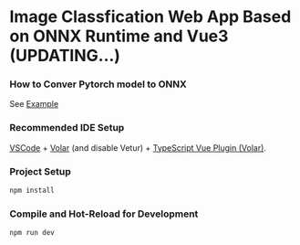 # Image Classfication Web App Based on ONNX Runtime and Vue3 (UPDATING...)

### How to Conver Pytorch model to ONNX

See [Example](https://colab.research.google.com/drive/1tuko14EQQorQDBecR5_KFbLeTmFFRNw4?usp=sharing)


### Recommended IDE Setup

[VSCode](https://code.visualstudio.com/) + [Volar](https://marketplace.visualstudio.com/items?itemName=Vue.volar) (and disable Vetur) + [TypeScript Vue Plugin (Volar)](https://marketplace.visualstudio.com/items?itemName=Vue.vscode-typescript-vue-plugin).

### Project Setup

```sh
npm install
```

### Compile and Hot-Reload for Development

```sh
npm run dev
```
